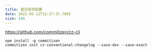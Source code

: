 ```yaml
---
title: 提交规范配置
date: 2022-05-12T12:27:37.788Z
size: 144
---
```

https://github.com/commitizen/cz-cli

```shell
npm install -g commitizen
commitizen init cz-conventional-changelog --save-dev --save-exact
```

